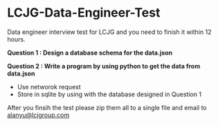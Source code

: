 # LCJG-Data-Engineer-Test
Data engineer interview test for LCJG and you need to finish it within 12 hours.

**Question 1 : Design a database schema for the data.json**

**Question 2 : Write a program by using python to get the data from data.json**
  - Use networok request
  - Store in sqlite by using with the database designed in Question 1

After you finsih the test please zip them all to a single file and email to alanyu@lcjgroup.com
